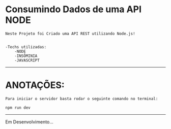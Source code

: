# Consumindo Dados de uma API NODE 

    Neste Projeto foi Criado uma API REST utilizando Node.js!


    -Techs utilizadas:
        -NODE
        -INSÔMINIA
        -JAVASCRIPT

---

# ANOTAÇÕES:

    Para iniciar o servidor basta rodar o seguinte comando no terminal:
    

```
npm run dev
```

---

Em Desenvolvimento...






